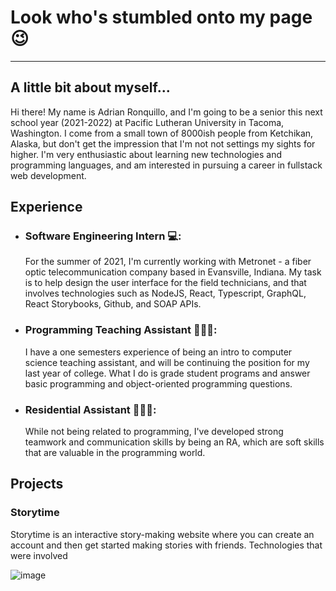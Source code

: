 # Look who's stumbled onto my page 😉
---
## A little bit about myself...
Hi there! My name is Adrian Ronquillo, and I'm going to be a senior this next school year (2021-2022) at Pacific Lutheran University in Tacoma, Washington. I come from a small town of 8000ish people from Ketchikan, Alaska, but don't get the impression that I'm not not settings my sights for higher. I'm very enthusiastic about learning new technologies and programming languages, and am interested in pursuing a career in fullstack web development.

## Experience
- ### Software Engineering Intern 💻: 
    For the summer of 2021, I'm currently working with Metronet - a fiber optic telecommunication company based in Evansville, Indiana. My task is to help design the user interface for the field technicians, and that involves technologies such as NodeJS, React, Typescript, GraphQL, React Storybooks, Github, and SOAP APIs.
- ### Programming Teaching Assistant 👨🏽‍🏫:
    I have a one semesters experience of being an intro to computer science teaching assistant, and will be continuing the position for my last year of college. What I do is grade student programs and answer basic programming and object-oriented programming questions.
- ### Residential Assistant 👮🏽‍♂️:
    While not being related to programming, I've developed strong teamwork and communication skills by being an RA, which are soft skills that are valuable in the programming world.
    
## Projects
### Storytime
Storytime is an interactive story-making website where you can create an account and then get started making stories with friends. Technologies that were involved

![image](https://user-images.githubusercontent.com/60367655/123486541-d9916e00-d5d1-11eb-85df-ad6e4857c10a.png)

<!--
**ronquiaj/ronquiaj** is a ✨ _special_ ✨ repository because its `README.md` (this file) appears on your GitHub profile.

Here are some ideas to get you started:

- 🔭 I’m currently working on ...
- 🌱 I’m currently learning ...
- 👯 I’m looking to collaborate on ...
- 🤔 I’m looking for help with ...
- 💬 Ask me about ...
- 📫 How to reach me: ...
- 😄 Pronouns: ...
- ⚡ Fun fact: ...
-->
